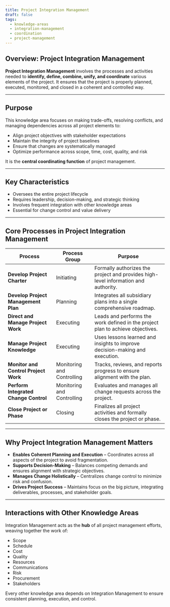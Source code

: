 ```yaml
---
title: Project Integration Management  
draft: false  
tags:  
  - knowledge-areas  
  - integration-management  
  - coordination  
  - project-management  
---
```


## Overview: Project Integration Management

**Project Integration Management** involves the processes and activities needed to **identify, define, combine, unify, and coordinate** various elements of the project. It ensures that the project is properly planned, executed, monitored, and closed in a coherent and controlled way.

---

## Purpose

This knowledge area focuses on making trade-offs, resolving conflicts, and managing dependencies across all project elements to:

- Align project objectives with stakeholder expectations  
- Maintain the integrity of project baselines  
- Ensure that changes are systematically managed  
- Optimize performance across scope, time, cost, quality, and risk  

It is the **central coordinating function** of project management.

---

## Key Characteristics

- Oversees the entire project lifecycle  
- Requires leadership, decision-making, and strategic thinking  
- Involves frequent integration with other knowledge areas  
- Essential for change control and value delivery

---

## Core Processes in Project Integration Management

| Process | Process Group | Purpose |
|---------|----------------------------|---------|
| **Develop Project Charter** | Initiating | Formally authorizes the project and provides high-level information and authority. |
| **Develop Project Management Plan** | Planning | Integrates all subsidiary plans into a single comprehensive roadmap. |
| **Direct and Manage Project Work** | Executing | Leads and performs the work defined in the project plan to achieve objectives. |
| **Manage Project Knowledge** | Executing | Uses lessons learned and insights to improve decision-making and execution. |
| **Monitor and Control Project Work** | Monitoring and Controlling | Tracks, reviews, and reports progress to ensure alignment with the plan. |
| **Perform Integrated Change Control** | Monitoring and Controlling | Evaluates and manages all change requests across the project. |
| **Close Project or Phase** | Closing | Finalizes all project activities and formally closes the project or phase. |

---

## Why Project Integration Management Matters

- **Enables Coherent Planning and Execution** – Coordinates across all aspects of the project to avoid fragmentation.
- **Supports Decision-Making** – Balances competing demands and ensures alignment with strategic objectives.
- **Manages Change Holistically** – Centralizes change control to minimize risk and confusion.
- **Drives Project Success** – Maintains focus on the big picture, integrating deliverables, processes, and stakeholder goals.

---

## Interactions with Other Knowledge Areas

Integration Management acts as the **hub** of all project management efforts, weaving together the work of:

- Scope  
- Schedule  
- Cost  
- Quality  
- Resources  
- Communications  
- Risk  
- Procurement  
- Stakeholders

Every other knowledge area depends on Integration Management to ensure consistent planning, execution, and control.
